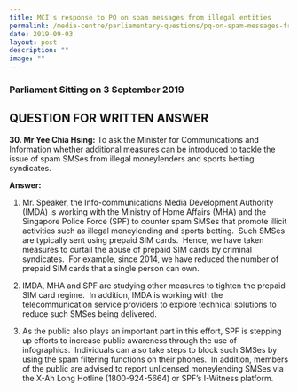 ```yaml
---
title: MCI's response to PQ on spam messages from illegal entities
permalink: /media-centre/parliamentary-questions/pq-on-spam-messages-from-illegal-entities/
date: 2019-09-03
layout: post
description: ""
image: ""
---
```

### Parliament Sitting on 3 September 2019

QUESTION FOR WRITTEN ANSWER
---------------------------

**30\. Mr Yee Chia Hsing:** To ask the Minister for Communications and Information whether additional measures can be introduced to tackle the issue of spam SMSes from illegal moneylenders and sports betting syndicates.

**Answer:**  
  
1. Mr. Speaker, the Info-communications Media Development Authority (IMDA) is working with the Ministry of Home Affairs (MHA) and the Singapore Police Force (SPF) to counter spam SMSes that promote illicit activities such as illegal moneylending and sports betting.  Such SMSes are typically sent using prepaid SIM cards.  Hence, we have taken measures to curtail the abuse of prepaid SIM cards by criminal syndicates.  For example, since 2014, we have reduced the number of prepaid SIM cards that a single person can own.    
  
2. IMDA, MHA and SPF are studying other measures to tighten the prepaid SIM card regime.  In addition, IMDA is working with the telecommunication service providers to explore technical solutions to reduce such SMSes being delivered.    
  
3. As the public also plays an important part in this effort, SPF is stepping up efforts to increase public awareness through the use of infographics.  Individuals can also take steps to block such SMSes by using the spam filtering functions on their phones.  In addition, members of the public are advised to report unlicensed moneylending SMSes via the X-Ah Long Hotline (1800-924-5664) or SPF’s I-Witness platform.